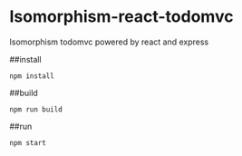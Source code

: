 # Isomorphism-react-todomvc
Isomorphism todomvc powered by react and express

##install

```shell
npm install
```

##build
```shell
npm run build
```

##run
```shell
npm start
```

